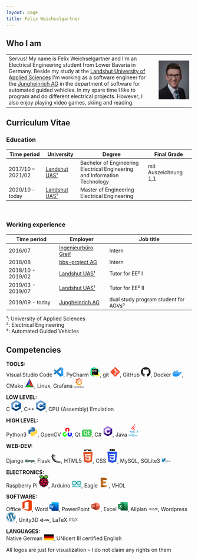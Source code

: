 ```yaml
---
layout: page
title: Felix Weichselgartner
---
```


## Who I am

<table>
  <tr>
    <td> Servus! My name is Felix Weichselgartner and I'm an Electrical Engineering student from Lower Bavaria in Germany. Beside my study at the <a href="https://www.haw-landshut.de/">Landshut University of Applied Sciences</a> I'm working as a software engineer for the <a href="https://www.jungheinrich.de/">Jungheinrich AG</a> in the department of software for automated guided vehicles. In my spare time I like to program and do different electrical projects. However, I also enjoy playing video games, skiing and reading. </td>
    <td> <img src="assets/img/Felix.jpg" alt="felix" width="800"> </td>
  </tr>
</table>


## Curriculum Vitae

### Education

| Time period       | University                                    | Degree                                                                         | Final Grade          |
|-------------------|-----------------------------------------------|--------------------------------------------------------------------------------|----------------------|
| 2017/10 – 2021/02 | [Landshut UAS¹](https://www.haw-landshut.de/) | Bachelor of Engineering <br> Electrical Engineering and Information Technology | mit Auszeichnung 1,1 |
| 2020/10 – today   | [Landshut UAS¹](https://www.haw-landshut.de/) | Master of Engineering <br> Electrical Engineering                              |                      |

<br>

### Working experience

| Time period       | Employer                                                 | Job title                            |
|-------------------|----------------------------------------------------------|--------------------------------------|
| 2016/07           | [Ingenieurbüro Greif](http://ib-greif.de/index.htm)      | Intern                               |
| 2018/08           | [bbs-project AG](https://cargocollective.com/bbsproject) | Intern                               |
| 2018/10 - 2019/02 | [Landshut UAS¹](https://www.haw-landshut.de/)            | Tutor for EE² I                      |
| 2019/03 - 2019/07 | [Landshut UAS¹](https://www.haw-landshut.de/)            | Tutor for EE² II                     |
| 2019/09 - today   | [Jungheinrich AG](https://www.jungheinrich.de/)          | dual study program student for AGVs³ |

¹: University of Applied Sciences \
²: Electrical Engineering \
³: Automated Guided Vehicles
<br>

## Competencies

**TOOLS:** \
Visual Studio Code <img alt="Visual Studio Code" width="26px" src="assets/logo/vscode.png" />, PyCharm <img alt="PyCharm" width="26px" src="assets/logo/pycharm.png" />, git <img alt="git" width="26px" src="assets/logo/git.png" />, GitHub <img alt="GitHub" width="26px" src="assets/logo/GitHub.png" />, Docker <img alt="Docker" width="26px" src="assets/logo/docker.png" />, CMake <img alt="CMake" width="26px" src="assets/logo/Cmake.png" />, Linux, Grafana <img alt="Grafana" width="26px" src="assets/logo/Grafana.png" />

**LOW LEVEL:** \
C <img alt="C" width="26px" src="assets/logo/C.png" />, C++ <img alt="C++" width="26px" src="assets/logo/C++.png" />, CPU (Assembly) Emulation

**HIGH LEVEL:** \
Python3 <img alt="Python3" width="26px" src="assets/logo/Python.png" />, OpenCV <img alt="OpenCV" width="26px" src="assets/logo/OpenCV.png" />, Qt <img alt="Qt" width="26px" src="assets/logo/Qt.png" />, C# <img alt="Csharp" width="26px" src="assets/logo/Cs.png" />, Java <img alt="Java" width="26px" src="assets/logo/Java.png" />

**WEB-DEV:** \
Django <img alt="Django" width="26px" src="assets/logo/django.png" />, Flask <img alt="Flask" width="26px" src="assets/logo/Flask.png" />, HTML5 <img alt="HTML5" width="26px" src="assets/logo/HTML.png" />, CSS <img alt="CSS3" width="26px" src="assets/logo/CSS.png" />, MySQL, SQLite3 <img alt="SQLite3" width="26px" src="assets/logo/SQLite.png" />

**ELECTRONICS:** \
Raspberry Pi <img alt="Raspberry Pi" width="26px" src="assets/logo/RPi.png" />, Arduino <img alt="Arduino" width="26px" src="assets/logo/Arduino.png" />, Eagle <img alt="Eagle" width="26px" src="assets/logo/Eagle.png" />, VHDL

**SOFTWARE:** \
Office <img alt="Office" width="26px" src="assets/logo/Office.png" />, Word <img alt="Word" width="26px" src="assets/logo/Word.png" />, PowerPoint <img alt="PowerPoint" width="26px" src="assets/logo/PowerPoint.png" />, Excel <img alt="Excel" width="26px" src="assets/logo/Excel.png" />, Allplan <img alt="Allplan" width="26px" src="assets/logo/Allplan.png" />, Wordpress <img alt="Wordpress" width="26px" src="assets/logo/Wordpress.png" />, Unity3D <img alt="Unity3D" width="26px" src="assets/logo/Unity3D.png" />, LaTeX <img alt="LaTeX" width="26px" src="assets/logo/LaTeX.png" />

**LANGUAGES:** \
Native German <img alt="German" width="26px" src="assets/logo/FlagDE.png" />, UNIcert III certified English

All logos are just for visualization – I do not claim any rights on them
